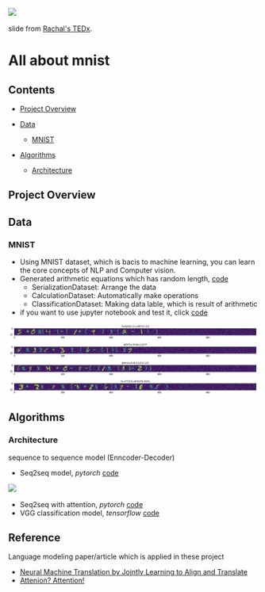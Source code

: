 ![](https://pbs.twimg.com/media/DqAN0T2U8AAvS0Y.jpg)

slide from [Rachal's TEDx](https://www.youtube.com/watch?v=LqjP7O9SxOM).

# All about mnist

## Contents

* [Project Overview](#project-overview)


* [Data](#data)
    * [MNIST](#mnist)
* [Algorithms](#algorithms)
	* [Architecture](#architecture)

## Project Overview

## Data

### MNIST


- Using MNIST dataset, which is bacis to machine learning, you can learn the core concepts of NLP and Computer vision.
- Generated arithmetic equations which has random length, [code](https://github.com/you-just-want-attention/image-captioning/blob/master/utils/dataset.py)
    * SerializationDataset: Arrange the data
    * CalculationDataset: Automatically make operations
    * ClassificationDataset: Making data lable, which is result of arithmetic
- if you want to use jupyter notebook and test it, click [code](https://github.com/you-just-want-attention/image-captioning/blob/master/scripts/mnist-data-calculation-pipeline.ipynb)


![](/assets/equation1.png)
![](/assets/equation2.png)
![](/assets/equation3.png)
![](/assets/equation4.png)

## Algorithms

### Architecture

sequence to sequence model (Enncoder-Decoder)
- Seq2seq model, *pytorch* [code](https://github.com/you-just-want-attention/image-captioning/blob/master/scripts/calculation/seq_2_seq_model_torch.ipynb)

![](/assets/assets/seq2seq.jpeg)

- Seq2seq with attention, *pytorch* [code](https://github.com/you-just-want-attention/image-captioning/blob/master/scripts/calculation/seq_2_seq_model_attention_torch.ipynb)
- VGG classification model, *tensorflow* [code](https://github.com/you-just-want-attention/image-captioning/blob/master/tf_models/classification/models.py)


## Reference

Language modeling paper/article which is applied in these project
- [Neural Machine Translation by Jointly Learning to Align and Translate](https://arxiv.org/pdf/1409.0473.pdf)
- [Attenion? Attention!](https://lilianweng.github.io/lil-log/2018/06/24/attention-attention.html)
